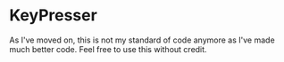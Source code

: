 # KeyPresser
As I've moved on, this is not my standard of code anymore as I've made much better code. Feel free to use this without credit.
